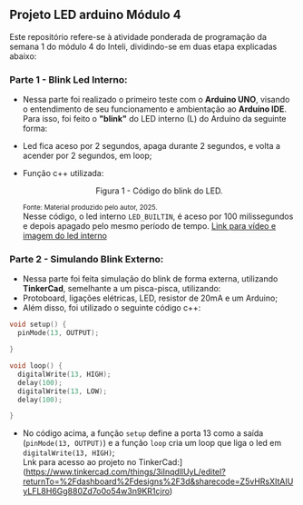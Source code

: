 ## Projeto LED arduino Módulo 4
Este repositório refere-se à atividade ponderada de programação da semana 1 do módulo 4 do Inteli, dividindo-se em duas etapa explicadas abaixo:<br>
### Parte 1 - Blink Led Interno:
- Nessa parte foi realizado o primeiro teste com o **Arduino UNO**, visando o entendimento de seu funcionamento e ambientação ao **Arduíno IDE**. Para isso, foi feito o **"blink"** do LED interno (L) do Arduíno da seguinte forma:
- Led fica aceso por 2 segundos, apaga durante 2 segundos, e volta a acender por 2 segundos, em loop;
- Função c++ utilizada:
  <sub><div align="center">Figura 1 - Código do blink do LED.</div></sub>
  
  <sub>Fonte: Material produzido pelo autor, 2025.</sub> <br>
Nesse código, o led interno `LED_BUILTIN`, é aceso por 100 milissegundos e depois apagado pelo mesmo período de tempo.
[Link para vídeo e imagem do led interno](https://drive.google.com/drive/folders/1OSJjzZLS8G4sfNer3dqisELsRD68Yjb2?usp=sharing)

### Parte 2 - Simulando Blink Externo:
- Nessa parte foi feita simulação do blink de forma externa, utilizando **TinkerCad**, semelhante a um pisca-pisca, utilizando:
- Protoboard, ligações elétricas, LED, resistor de 20mA e um Arduino;
- Além disso, foi utilizado o seguinte código c++:
```` cpp
void setup() {
  pinMode(13, OUTPUT);

}

void loop() {
  digitalWrite(13, HIGH);
  delay(100);
  digitalWrite(13, LOW);
  delay(100);

}
````

- No código acima, a função `setup` define a porta 13 como a saída (`pinMode(13, OUTPUT)`) e a função `loop` cria um loop que liga o led em `digitalWrite(13, HIGH)`;<br>
Lnk para acesso ao projeto no TinkerCad:](https://www.tinkercad.com/things/3iInqdllUyL/editel?returnTo=%2Fdashboard%2Fdesigns%2F3d&sharecode=Z5vHRsXItAIUyLFL8H6Gg880Zd7o0o54w3n9KR1cjro)
